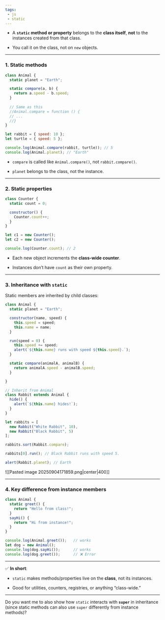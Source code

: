 ```yaml
---
tags: 
 - js
 - static
---
```



- A **`static` method or property** belongs to the **class itself**, **not** to the instances created from that class.
    
- You call it on the class, not on `new` objects.
    

---

### 1. Static methods

```js
class Animal {
  static planet = "Earth";

  static compare(a, b) {
    return a.speed - b.speed;
  }
  
  // Same as this
  //Animal.compare = function () {
  // ...
  //}
}

let rabbit = { speed: 10 };
let turtle = { speed: 5 };

console.log(Animal.compare(rabbit, turtle)); // 5
console.log(Animal.planet); // "Earth"
```

- `compare` is called like `Animal.compare()`, not `rabbit.compare()`.
    
- `planet` belongs to the class, not the instance.
    

---

### 2. Static properties

```js
class Counter {
  static count = 0;

  constructor() {
    Counter.count++;
  }
}

let c1 = new Counter();
let c2 = new Counter();

console.log(Counter.count); // 2
```

- Each new object increments the **class-wide counter**.
    
- Instances don’t have `count` as their own property.
    

---

### 3. Inheritance with `static`

Static members are inherited by child classes:

```js
class Animal {
  static planet = "Earth";

  constructor(name, speed) {
    this.speed = speed;
    this.name = name;
  }

  run(speed = 0) {
    this.speed += speed;
    alert(`${this.name} runs with speed ${this.speed}.`);
  }

  static compare(animalA, animalB) {
    return animalA.speed - animalB.speed;
  }

}

// Inherit from Animal
class Rabbit extends Animal {
  hide() {
    alert(`${this.name} hides!`);
  }
}

let rabbits = [
  new Rabbit("White Rabbit", 10),
  new Rabbit("Black Rabbit", 5)
];

rabbits.sort(Rabbit.compare);

rabbits[0].run(); // Black Rabbit runs with speed 5.

alert(Rabbit.planet); // Earth
```

![[Pasted image 20250904171859.png|center|400]]

---

### 4. Key difference from instance members

```js
class Animal {
  static greet() {
    return "Hello from class!";
  }
  sayHi() {
    return "Hi from instance!";
  }
}

console.log(Animal.greet());   // works
let dog = new Animal();
console.log(dog.sayHi());      // works
console.log(dog.greet());      // ❌ Error
```

---

✅ **In short**:

- `static` makes methods/properties live on the **class**, not its instances.
    
- Good for utilities, counters, registries, or anything “class-wide.”
    

---

Do you want me to also show how `static` interacts with **`super`** in inheritance (since static methods can also use `super` differently from instance methods)?